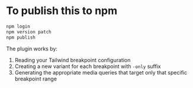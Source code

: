 # To publish this to npm

```bash
npm login
npm version patch
npm publish
```

The plugin works by:

1. Reading your Tailwind breakpoint configuration
2. Creating a new variant for each breakpoint with `-only` suffix
3. Generating the appropriate media queries that target only that specific breakpoint range
